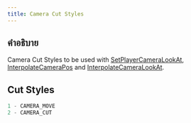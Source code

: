 ```yaml
---
title: Camera Cut Styles
---
```


## คำอธิบาย

Camera Cut Styles to be used with [SetPlayerCameraLookAt](../functions/SetPlayerCameraLookAt), [InterpolateCameraPos](../functions/InterpolateCameraPos.md) and [InterpolateCameraLookAt](../functions/InterpolateCameraLookAt.md).

## Cut Styles

```c
1 - CAMERA_MOVE
2 - CAMERA_CUT
```
